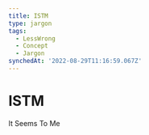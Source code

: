 ```yaml
---
title: ISTM
type: jargon
tags:
  - LessWrong
  - Concept
  - Jargon
synchedAt: '2022-08-29T11:16:59.067Z'
---
```

# ISTM

 It Seems To Me